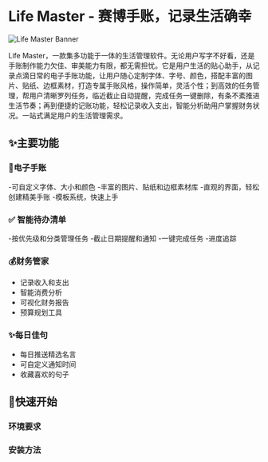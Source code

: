 # Life Master - 赛博手账，记录生活确幸

![Life Master Banner](https://via.placeholder.com/1200x400) <!-- Replace with actual banner image -->

Life Master，一款集多功能于一体的生活管理软件。无论用户写字不好看，还是手账制作能力欠佳、审美能力有限，都无需担忧。它是用户生活的贴心助手，从记录点滴日常的电子手账功能，让用户随心定制字体、字号、颜色，搭配丰富的图片、贴纸、边框素材，打造专属手账风格，操作简单，灵活个性；到高效的任务管理，帮用户清晰罗列任务，临近截止自动提醒，完成任务一键删除，有条不紊推进生活节奏；再到便捷的记账功能，轻松记录收入支出，智能分析助用户掌握财务状况。一站式满足用户的生活管理需求。

## ✨主要功能

### 📔电子手账
-可自定义字体、大小和颜色
-丰富的图片、贴纸和边框素材库
-直观的界面，轻松创建精美手账
-模板系统，快速上手

### ✅ 智能待办清单
-按优先级和分类管理任务
-截止日期提醒和通知
-一键完成任务
-进度追踪

### 💰财务管家
- 记录收入和支出
- 智能消费分析
- 可视化财务报告
- 预算规划工具

### ✨每日佳句
- 每日推送精选名言
- 可自定义通知时间
- 收藏喜欢的句子

## 🚀快速开始

### 环境要求


### 安装方法
